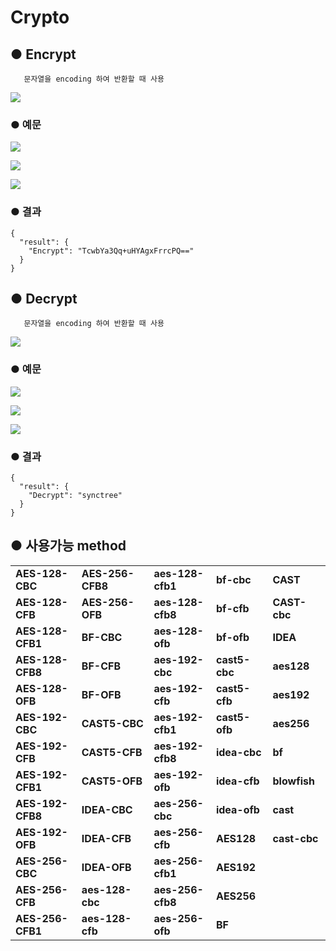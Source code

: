 # Crypto

## ● Encrypt

       문자열을 encoding 하여 반환할 때 사용

![](../../.gitbook/assets/image%20%2896%29.png)

### ● 예문

![](../../.gitbook/assets/image%20%28402%29.png)

![](../../.gitbook/assets/image%20%28422%29.png)

![](../../.gitbook/assets/image%20%28429%29.png)

### ● 결과

```text
{
  "result": {
    "Encrypt": "TcwbYa3Qq+uHYAgxFrrcPQ=="
  }
}
```

## ● Decrypt

       문자열을 encoding 하여 반환할 때 사용

![](../../.gitbook/assets/image%20%28154%29.png)

### ● 예문

![](../../.gitbook/assets/image%20%28389%29.png)

![](../../.gitbook/assets/image%20%28417%29.png)

![](../../.gitbook/assets/image%20%28440%29.png)

### ● 결과

```text
{
  "result": {
    "Decrypt": "synctree"
  }
}
```

## ● 사용가능 method

|  |  |  |  |  |
| :--- | :--- | :--- | :--- | :--- |
| **AES-128-CBC** | **AES-256-CFB8** | **aes-128-cfb1** | **bf-cbc** | **CAST** |
| **AES-128-CFB** | **AES-256-OFB** | **aes-128-cfb8** | **bf-cfb** | **CAST-cbc** |
| **AES-128-CFB1** | **BF-CBC** | **aes-128-ofb** | **bf-ofb** | **IDEA** |
| **AES-128-CFB8** | **BF-CFB** | **aes-192-cbc** | **cast5-cbc** | **aes128** |
| **AES-128-OFB** | **BF-OFB** | **aes-192-cfb** | **cast5-cfb** | **aes192** |
| **AES-192-CBC** | **CAST5-CBC** | **aes-192-cfb1** | **cast5-ofb** | **aes256** |
| **AES-192-CFB** | **CAST5-CFB** | **aes-192-cfb8** | **idea-cbc** | **bf** |
| **AES-192-CFB1** | **CAST5-OFB** | **aes-192-ofb** | **idea-cfb** | **blowfish** |
| **AES-192-CFB8** | **IDEA-CBC** | **aes-256-cbc** | **idea-ofb** | **cast** |
| **AES-192-OFB** | **IDEA-CFB** | **aes-256-cfb** | **AES128** | **cast-cbc** |
| **AES-256-CBC** | **IDEA-OFB** | **aes-256-cfb1** | **AES192** |  |
| **AES-256-CFB** | **aes-128-cbc** | **aes-256-cfb8** | **AES256** |  |
| **AES-256-CFB1** | **aes-128-cfb** | **aes-256-ofb** | **BF** |  |

